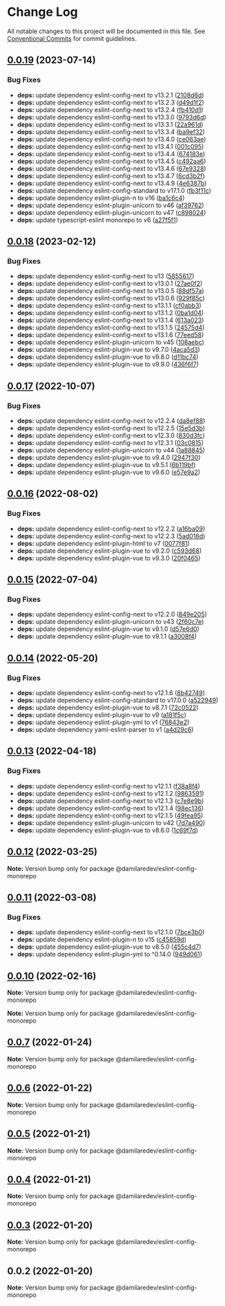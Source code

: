 # Change Log

All notable changes to this project will be documented in this file.
See [Conventional Commits](https://conventionalcommits.org) for commit guidelines.

## [0.0.19](https://github.com/dammy001/eslint-config/compare/v0.0.18...v0.0.19) (2023-07-14)


### Bug Fixes

* **deps:** update dependency eslint-config-next to v13.2.1 ([2108d6d](https://github.com/dammy001/eslint-config/commit/2108d6d3fe0e403516a05674fc043ae9b007c9da))
* **deps:** update dependency eslint-config-next to v13.2.3 ([d49d1f2](https://github.com/dammy001/eslint-config/commit/d49d1f2b52bb2abd3a5b7d3ec66aef5468b84e21))
* **deps:** update dependency eslint-config-next to v13.2.4 ([fb410d1](https://github.com/dammy001/eslint-config/commit/fb410d18f29dfbdd99c91689b981dd4a279c5c5b))
* **deps:** update dependency eslint-config-next to v13.3.0 ([9793d6d](https://github.com/dammy001/eslint-config/commit/9793d6d0c656d91b55c9fce4c98aafe7a760701d))
* **deps:** update dependency eslint-config-next to v13.3.1 ([22a961d](https://github.com/dammy001/eslint-config/commit/22a961d2a5b8fdd9ac17103463e62b5341a8187c))
* **deps:** update dependency eslint-config-next to v13.3.4 ([ba9ef32](https://github.com/dammy001/eslint-config/commit/ba9ef32f035b66d05499116236dd10a3e2b44570))
* **deps:** update dependency eslint-config-next to v13.4.0 ([ce063ae](https://github.com/dammy001/eslint-config/commit/ce063ae127a846532ab613c99aeba2374a804c6a))
* **deps:** update dependency eslint-config-next to v13.4.1 ([001c095](https://github.com/dammy001/eslint-config/commit/001c0951311bf93c3320024470ab80c3c767b1a2))
* **deps:** update dependency eslint-config-next to v13.4.4 ([674183e](https://github.com/dammy001/eslint-config/commit/674183efb29e110c234c3f675d1fc9ac1df39a1d))
* **deps:** update dependency eslint-config-next to v13.4.5 ([c492aa6](https://github.com/dammy001/eslint-config/commit/c492aa6460e2a36b2e79c4ca1fff148184f99737))
* **deps:** update dependency eslint-config-next to v13.4.6 ([67e9328](https://github.com/dammy001/eslint-config/commit/67e93286928584dd74dde115afde5dfb98d08b14))
* **deps:** update dependency eslint-config-next to v13.4.7 ([6cd3b2f](https://github.com/dammy001/eslint-config/commit/6cd3b2f5f1c699db4a0c0e563e811fb465333072))
* **deps:** update dependency eslint-config-next to v13.4.9 ([4e6387b](https://github.com/dammy001/eslint-config/commit/4e6387bc527bffa96281884fae7537cfabd2984d))
* **deps:** update dependency eslint-config-standard to v17.1.0 ([fb3f11c](https://github.com/dammy001/eslint-config/commit/fb3f11c4359b335df8bc301f7ff4315742d7ce58))
* **deps:** update dependency eslint-plugin-n to v16 ([ba1c6c4](https://github.com/dammy001/eslint-config/commit/ba1c6c4d25530993d463c896c44e15d6c8654a6d))
* **deps:** update dependency eslint-plugin-unicorn to v46 ([af39762](https://github.com/dammy001/eslint-config/commit/af39762406e9928882264cc485bb7fa0714e217e))
* **deps:** update dependency eslint-plugin-unicorn to v47 ([c898024](https://github.com/dammy001/eslint-config/commit/c898024a36f48fdca0cf0ed8d6bb0ab666c01283))
* **deps:** update typescript-eslint monorepo to v6 ([a27f5f1](https://github.com/dammy001/eslint-config/commit/a27f5f1ae7003cf0296c44cfee385da9b230e3f3))





## [0.0.18](https://github.com/dammy001/eslint-config/compare/v0.0.17...v0.0.18) (2023-02-12)


### Bug Fixes

* **deps:** update dependency eslint-config-next to v13 ([5855617](https://github.com/dammy001/eslint-config/commit/58556171372baa5c58908a343f5e47fd17ce221d))
* **deps:** update dependency eslint-config-next to v13.0.1 ([27ae0f2](https://github.com/dammy001/eslint-config/commit/27ae0f251b32686d69b8ed76aaf4dab957c4e071))
* **deps:** update dependency eslint-config-next to v13.0.5 ([88df57a](https://github.com/dammy001/eslint-config/commit/88df57af975c174d6e74aa4122c7727a170239ae))
* **deps:** update dependency eslint-config-next to v13.0.6 ([929f85c](https://github.com/dammy001/eslint-config/commit/929f85c4f48df6d8b919b9579223759c4b7cd110))
* **deps:** update dependency eslint-config-next to v13.1.1 ([cf0abb3](https://github.com/dammy001/eslint-config/commit/cf0abb31abcdc8c79d308759429121d158ef096e))
* **deps:** update dependency eslint-config-next to v13.1.2 ([0ba1d04](https://github.com/dammy001/eslint-config/commit/0ba1d041a89b56384f273cfeb5b62e96eb00c49d))
* **deps:** update dependency eslint-config-next to v13.1.4 ([613a023](https://github.com/dammy001/eslint-config/commit/613a0231ce1a92c03c04baad8b3054b9dd5d131f))
* **deps:** update dependency eslint-config-next to v13.1.5 ([24575d4](https://github.com/dammy001/eslint-config/commit/24575d43cc5efab9f87129c7888e05a6c5f56b77))
* **deps:** update dependency eslint-config-next to v13.1.6 ([77eed58](https://github.com/dammy001/eslint-config/commit/77eed58b38a311b3f797c391390e02b1cb2542e1))
* **deps:** update dependency eslint-plugin-unicorn to v45 ([108aebc](https://github.com/dammy001/eslint-config/commit/108aebc8e4d55a11baf0a894405e9a59a572fda7))
* **deps:** update dependency eslint-plugin-vue to v9.7.0 ([4aca5d3](https://github.com/dammy001/eslint-config/commit/4aca5d3778ef7a6cfea9c636ae057527c3c6216d))
* **deps:** update dependency eslint-plugin-vue to v9.8.0 ([d11bc74](https://github.com/dammy001/eslint-config/commit/d11bc74c2272dfd8bc534601a2956340f5cebcfd))
* **deps:** update dependency eslint-plugin-vue to v9.9.0 ([436f6f7](https://github.com/dammy001/eslint-config/commit/436f6f78ec736f5513b24be744c87a4d6ff27cfc))





## [0.0.17](https://github.com/dammy001/eslint-config/compare/v0.0.16...v0.0.17) (2022-10-07)


### Bug Fixes

* **deps:** update dependency eslint-config-next to v12.2.4 ([da8ef88](https://github.com/dammy001/eslint-config/commit/da8ef88d8c09a95dfdf46e33722da91aa2795415))
* **deps:** update dependency eslint-config-next to v12.2.5 ([15e5d3b](https://github.com/dammy001/eslint-config/commit/15e5d3b2e968b7a5fde645aaf436aad9b4af3afd))
* **deps:** update dependency eslint-config-next to v12.3.0 ([830d3fc](https://github.com/dammy001/eslint-config/commit/830d3fcfa0155034e06246a1a86398c8cd73b943))
* **deps:** update dependency eslint-config-next to v12.3.1 ([03c0815](https://github.com/dammy001/eslint-config/commit/03c0815314a0c8a3d96880edb73185c69b5664c0))
* **deps:** update dependency eslint-plugin-unicorn to v44 ([1a88845](https://github.com/dammy001/eslint-config/commit/1a88845aa2066fbd736ce561223947bceb70134b))
* **deps:** update dependency eslint-plugin-vue to v9.4.0 ([2947f30](https://github.com/dammy001/eslint-config/commit/2947f301b38dd5ad21ee40bdb46bfd425c154eb2))
* **deps:** update dependency eslint-plugin-vue to v9.5.1 ([6b119bf](https://github.com/dammy001/eslint-config/commit/6b119bf9ef86841e4f999b7bbed4ceb29c06784f))
* **deps:** update dependency eslint-plugin-vue to v9.6.0 ([e57e9a2](https://github.com/dammy001/eslint-config/commit/e57e9a2993b8c09071b89e4730643ad97b07a977))





## [0.0.16](https://github.com/dammy001/eslint-config/compare/v0.0.15...v0.0.16) (2022-08-02)


### Bug Fixes

* **deps:** update dependency eslint-config-next to v12.2.2 ([a16ba09](https://github.com/dammy001/eslint-config/commit/a16ba09ef3d8b385e790514ff76d660f82c48dc1))
* **deps:** update dependency eslint-config-next to v12.2.3 ([5ad018d](https://github.com/dammy001/eslint-config/commit/5ad018de1eab47d38faf76ea9a009137d3a1ce0e))
* **deps:** update dependency eslint-plugin-html to v7 ([0077f81](https://github.com/dammy001/eslint-config/commit/0077f8198a50e1ada7875fed36095437cd0b8938))
* **deps:** update dependency eslint-plugin-vue to v9.2.0 ([c593d68](https://github.com/dammy001/eslint-config/commit/c593d68c12fb2d1522c58ec63aad526c39a8a51d))
* **deps:** update dependency eslint-plugin-vue to v9.3.0 ([20f0465](https://github.com/dammy001/eslint-config/commit/20f04656ce0ab6c506efa7491509d8fb8df6716f))





## [0.0.15](https://github.com/dammy001/eslint-config/compare/v0.0.14...v0.0.15) (2022-07-04)


### Bug Fixes

* **deps:** update dependency eslint-config-next to v12.2.0 ([849e205](https://github.com/dammy001/eslint-config/commit/849e2053a4687848c0d2c9948b46652703d0b604))
* **deps:** update dependency eslint-plugin-unicorn to v43 ([2f60c7e](https://github.com/dammy001/eslint-config/commit/2f60c7e4fbf6338b1d829d36918c9c627e3b6342))
* **deps:** update dependency eslint-plugin-vue to v9.1.0 ([d57e6d0](https://github.com/dammy001/eslint-config/commit/d57e6d0a54998338dd73852c878bc9d726add1f5))
* **deps:** update dependency eslint-plugin-vue to v9.1.1 ([a3008f4](https://github.com/dammy001/eslint-config/commit/a3008f468665c667dd6fe48784168906af70d0d0))





## [0.0.14](https://github.com/dammy001/eslint-config/compare/v0.0.13...v0.0.14) (2022-05-20)


### Bug Fixes

* **deps:** update dependency eslint-config-next to v12.1.6 ([8b42749](https://github.com/dammy001/eslint-config/commit/8b42749bc321aab435ddc37f77ce00acce8b7c02))
* **deps:** update dependency eslint-config-standard to v17.0.0 ([a522949](https://github.com/dammy001/eslint-config/commit/a522949c58c1da98b95b67bc03f56a0f4b47d137))
* **deps:** update dependency eslint-plugin-vue to v8.7.1 ([72c0522](https://github.com/dammy001/eslint-config/commit/72c05225d16ce60ec2b36cdb6c55e8cd6796053e))
* **deps:** update dependency eslint-plugin-vue to v9 ([a181f5c](https://github.com/dammy001/eslint-config/commit/a181f5c127726cb2877ee32e0c9f6abe75b856b1))
* **deps:** update dependency eslint-plugin-yml to v1 ([76843e2](https://github.com/dammy001/eslint-config/commit/76843e28bae1680382a185d30e44915bd8a55001))
* **deps:** update dependency yaml-eslint-parser to v1 ([a4d29c6](https://github.com/dammy001/eslint-config/commit/a4d29c684a96e519a8f10f477d21bcd5f9104829))





## [0.0.13](https://github.com/dammy001/eslint-config/compare/v0.0.12...v0.0.13) (2022-04-18)


### Bug Fixes

* **deps:** update dependency eslint-config-next to v12.1.1 ([f38a8f4](https://github.com/dammy001/eslint-config/commit/f38a8f4e4d3c378e2b7bbc1b26a7aaa6c3ed2289))
* **deps:** update dependency eslint-config-next to v12.1.2 ([9863591](https://github.com/dammy001/eslint-config/commit/9863591db5d1f24baa807c2bc98083bac2e107c0))
* **deps:** update dependency eslint-config-next to v12.1.3 ([c7e8e9b](https://github.com/dammy001/eslint-config/commit/c7e8e9bacb984b9e38d40d1b17dd77ead2c5c071))
* **deps:** update dependency eslint-config-next to v12.1.4 ([98ec136](https://github.com/dammy001/eslint-config/commit/98ec136590203dab0154c598a380fd9b517b4218))
* **deps:** update dependency eslint-config-next to v12.1.5 ([49fea95](https://github.com/dammy001/eslint-config/commit/49fea95b5b4b5451b302d1448d74eb59246d1fda))
* **deps:** update dependency eslint-plugin-unicorn to v42 ([7d7a490](https://github.com/dammy001/eslint-config/commit/7d7a490584c6389bed7f01fe1ec44a3c6e8886bc))
* **deps:** update dependency eslint-plugin-vue to v8.6.0 ([1c69f7d](https://github.com/dammy001/eslint-config/commit/1c69f7d082ba235f926a5963121d01d906164ced))





## [0.0.12](https://github.com/dammy001/eslint-config/compare/v0.0.11...v0.0.12) (2022-03-25)

**Note:** Version bump only for package @damilaredev/eslint-config-monorepo





## [0.0.11](https://github.com/dammy001/eslint-config/compare/v0.0.10...v0.0.11) (2022-03-08)


### Bug Fixes

* **deps:** update dependency eslint-config-next to v12.1.0 ([7bce3b0](https://github.com/dammy001/eslint-config/commit/7bce3b014ccb8dc3a602de45eb74d02e21e6bf21))
* **deps:** update dependency eslint-plugin-n to v15 ([c45859d](https://github.com/dammy001/eslint-config/commit/c45859d4f512cb8d03e05e0f5c458f43603ea1e6))
* **deps:** update dependency eslint-plugin-vue to v8.5.0 ([455c4d7](https://github.com/dammy001/eslint-config/commit/455c4d734344b3d3f61ac6ec802f51c937c17d55))
* **deps:** update dependency eslint-plugin-yml to ^0.14.0 ([949d061](https://github.com/dammy001/eslint-config/commit/949d06101c497977088f4ff58f0d5d2a54eb1691))





## [0.0.10](https://github.com/dammy001/eslint-config/compare/v0.0.8...v0.0.10) (2022-02-16)

**Note:** Version bump only for package @damilaredev/eslint-config-monorepo







**Note:** Version bump only for package @damilaredev/eslint-config-monorepo





## [0.0.7](https://github.com/dammy001/eslint-config/compare/v0.0.6...v0.0.7) (2022-01-24)

**Note:** Version bump only for package @damilaredev/eslint-config-monorepo





## [0.0.6](https://github.com/dammy001/eslint-config/compare/v0.0.5...v0.0.6) (2022-01-22)

**Note:** Version bump only for package @damilaredev/eslint-config-monorepo





## [0.0.5](https://github.com/dammy001/eslint-config/compare/v0.0.4...v0.0.5) (2022-01-21)

**Note:** Version bump only for package @damilaredev/eslint-config-monorepo





## [0.0.4](https://github.com/dammy001/eslint-config/compare/v0.0.3...v0.0.4) (2022-01-21)

**Note:** Version bump only for package @damilaredev/eslint-config-monorepo





## [0.0.3](https://github.com/dammy001/eslint-config/compare/v0.0.2...v0.0.3) (2022-01-20)

**Note:** Version bump only for package @damilaredev/eslint-config-monorepo





## 0.0.2 (2022-01-20)

**Note:** Version bump only for package @damilaredev/eslint-config-monorepo
